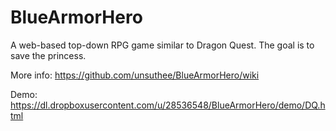BlueArmorHero
=============

A web-based top-down RPG game similar to Dragon Quest. The goal is to save the princess. 

More info:
https://github.com/unsuthee/BlueArmorHero/wiki

Demo:
https://dl.dropboxusercontent.com/u/28536548/BlueArmorHero/demo/DQ.html
